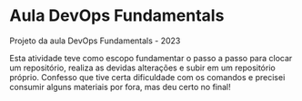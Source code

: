 # Aula DevOps Fundamentals

Projeto da aula DevOps Fundamentals - 2023

Esta atividade teve como escopo fundamentar o passo a passo para clocar um repositório, realiza as devidas alterações e subir em um repositório próprio. Confesso que tive certa dificuldade com os comandos e precisei consumir alguns materiais por fora, mas deu certo no final!